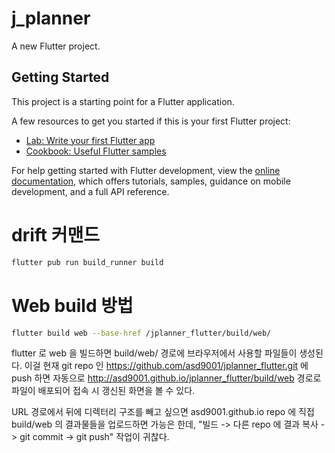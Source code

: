 # j_planner

A new Flutter project.

## Getting Started

This project is a starting point for a Flutter application.

A few resources to get you started if this is your first Flutter project:

- [Lab: Write your first Flutter app](https://docs.flutter.dev/get-started/codelab)
- [Cookbook: Useful Flutter samples](https://docs.flutter.dev/cookbook)

For help getting started with Flutter development, view the
[online documentation](https://docs.flutter.dev/), which offers tutorials,
samples, guidance on mobile development, and a full API reference.

# drift 커맨드
```bash
flutter pub run build_runner build 
```
# Web build 방법
```bash
flutter build web --base-href /jplanner_flutter/build/web/
```
flutter 로 web 을 빌드하면 build/web/ 경로에 브라우저에서 사용할 파일들이 생성된다.
이걸 현재 git repo 인 https://github.com/asd9001/jplanner_flutter.git 에 push 하면 자동으로 
http://asd9001.github.io/jplanner_flutter/build/web 경로로 파일이 배포되어 접속 시 갱신된 화면을 볼 수 있다.

URL 경로에서 뒤에 디렉터리 구조를 빼고 싶으면 asd9001.github.io repo 에 직접 build/web 의 결과물들을
업로드하면 가능은 한데, "빌드 -> 다른 repo 에 결과 복사 -> git commit -> git push" 작업이 귀찮다.
